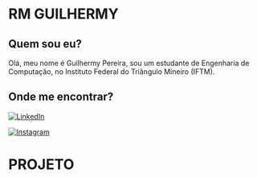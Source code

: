 
# RM GUILHERMY

## Quem sou eu?
Olá, meu nome é Guilhermy Pereira, sou um estudante de Engenharia de Computação, no Instituto Federal do Triângulo Mineiro (IFTM).

## Onde me encontrar?

[![LinkedIn](https://img.shields.io/badge/LinkedIn-0077B5?style=for-the-badge&logo=linkedin&logoColor=white)](https://linkedin.com/in/guilhermy-pereira-aq)

[![Instagram](https://img.shields.io/badge/-Instagram-%23E4405F?style=for-the-badge&logo=instagram&logoColor=white)](https://www.instagram.com/Guilelmy/)

# PROJETO



